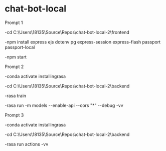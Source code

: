 # chat-bot-local

Prompt 1

-cd C:\Users\18135\Source\Repos\chat-bot-local-2\frontend

-npm install express ejs dotenv pg express-session express-flash passport passport-local

-npm start

Prompt 2

-conda activate installingrasa

-cd C:\Users\18135\Source\Repos\chat-bot-local-2\backend

-rasa train

-rasa run -m models --enable-api --cors "*" --debug -vv

Prompt 3

-conda activate installingrasa

-cd C:\Users\18135\Source\Repos\chat-bot-local-2\backend

-rasa run actions -vv
